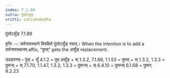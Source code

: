 ```yaml
---
index: 7.1.89
sutra: पुंसोऽसुङ्
vritti: satishabodha
---
```



 पुंसोऽसुँङ् 7.1.89 


वृत्तिः --: सर्वनामस्थाने विवक्षिते पुंसोऽसुँङ् स्यात्। When the intention is to add a सर्वनामस्थानम् affix, “पुम्स्” gets the असुँङ् replacement. 


उदाहरणम् – पुंस् + सुँ 4.1.2 = पुम् असुँङ् + स् 1.3.2, 7.1.89, 1.1.53 = पुमस् + स् 1.3.2, 1.3.3 = पुमन्स् + स् 7.1.70, 1.1.47, 1.3.2, 1.3.3 = पुमान्स् + स् 6.4.10 = पुमान्स् 6.1.68 = पुमान् 8.2.23 


